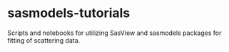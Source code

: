 # sasmodels-tutorials
Scripts and notebooks for utilizing SasView and sasmodels packages for fitting of scattering data.
